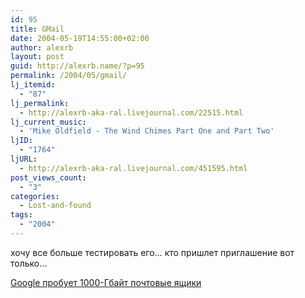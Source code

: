 ```yaml
---
id: 95
title: GMail
date: 2004-05-19T14:55:00+02:00
author: alexrb
layout: post
guid: http://alexrb.name/?p=95
permalink: /2004/05/gmail/
lj_itemid:
  - "87"
lj_permalink:
  - http://alexrb-aka-ral.livejournal.com/22515.html
lj_current_music:
  - 'Mike Oldfield - The Wind Chimes Part One and Part Two'
ljID:
  - "1764"
ljURL:
  - http://alexrb-aka-ral.livejournal.com/451595.html
post_views_count:
  - "3"
categories:
  - Lost-and-found
tags:
  - "2004"
---
```

хочу все больше тестировать его&#8230; кто пришлет приглашение вот только&#8230;

[Google пробует 1000-Гбайт почтовые ящики](http://zdnet.com.com/2100-1104_2-5215599.html)